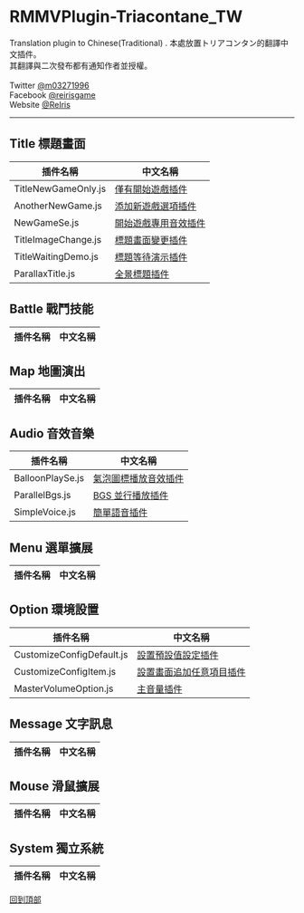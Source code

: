 # RMMVPlugin-Triacontane_TW
Translation plugin to Chinese(Traditional) .
本處放置トリアコンタン的翻譯中文插件。<br>
其翻譯與二次發布都有通知作者並授權。<br>
<br>
Twitter [@m03271996](https://twitter.com/m03271996)<br>
Facebook [@reirisgame](https://www.facebook.com/reirisgame/)<br>
Website [@ReIris](https://m03271996.wixsite.com/reirisgame)<br>
* * *
## Title 標題畫面 <br>
| 插件名稱               | 中文名稱              |
| --------------------- | --------------------- |
| TitleNewGameOnly.js       | [僅有開始遊戲插件](https://github.com/mr099985/RMMVPlugin-Triacontane_TW/blob/master/Title/TitleNewGameOnly.js)    |
| AnotherNewGame.js       | [添加新遊戲選項插件](https://github.com/mr099985/RMMVPlugin-Triacontane_TW/blob/master/Title/AnotherNewGame.js)    |
| NewGameSe.js       | [開始遊戲專用音效插件](https://github.com/mr099985/RMMVPlugin-Triacontane_TW/blob/master/Title/NewGameSe.js)    |
| TitleImageChange.js       | [標題畫面變更插件](https://github.com/mr099985/RMMVPlugin-Triacontane_TW/blob/master/Title/TitleImageChange.js)    |
| TitleWaitingDemo.js       | [標題等待演示插件](https://github.com/mr099985/RMMVPlugin-Triacontane_TW/blob/master/Title/TitleWaitingDemo.js)    |
| ParallaxTitle.js       | [全景標題插件](https://github.com/mr099985/RMMVPlugin-Triacontane_TW/blob/master/Title/ParallaxTitle.js)    |
## Battle 戰鬥技能 <br>
| 插件名稱               | 中文名稱              |
| --------------------- | --------------------- |
## Map 地圖演出 <br>
| 插件名稱               | 中文名稱              |
| --------------------- | --------------------- |
## Audio 音效音樂 <br>
| 插件名稱               | 中文名稱              |
| --------------------- | --------------------- |
| BalloonPlaySe.js       | [氣泡圖標播放音效插件](https://github.com/mr099985/RMMVPlugin-Triacontane_TW/blob/master/Audio/BalloonPlaySe.js)    |
| ParallelBgs.js      | [BGS 並行播放插件](https://github.com/mr099985/RMMVPlugin-Triacontane_TW/blob/master/Audio/ParallelBgs.js)    |
| SimpleVoice.js      | [簡單語音插件](https://github.com/mr099985/RMMVPlugin-Triacontane_TW/blob/master/Audio/SimpleVoice.js)    |
## Menu 選單擴展 <br>
| 插件名稱               | 中文名稱              |
| --------------------- | --------------------- |
## Option 環境設置 <br>
| 插件名稱               | 中文名稱              |
| --------------------- | --------------------- |
| CustomizeConfigDefault.js      | [設置預設值設定插件](https://github.com/mr099985/RMMVPlugin-Triacontane_TW/blob/master/Option/CustomizeConfigDefault.js)    |
| CustomizeConfigItem.js      | [設置畫面追加任意項目插件](https://github.com/mr099985/RMMVPlugin-Triacontane_TW/blob/master/Option/CustomizeConfigItem.js)    |
| MasterVolumeOption.js      | [主音量插件](https://github.com/mr099985/RMMVPlugin-Triacontane_TW/blob/master/Option/MasterVolumeOption.js)    |
## Message 文字訊息 <br>
| 插件名稱               | 中文名稱              |
| --------------------- | --------------------- |
## Mouse 滑鼠擴展 <br>
| 插件名稱               | 中文名稱              |
| --------------------- | --------------------- |
## System 獨立系統 <br>
| 插件名稱               | 中文名稱              |
| --------------------- | --------------------- |


[回到頂部](#readme)
